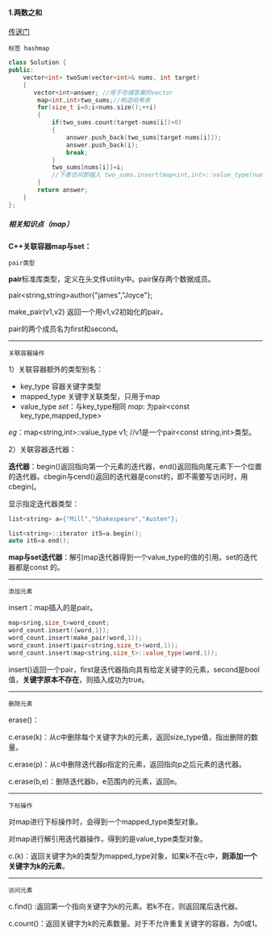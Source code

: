 #### 1.两数之和

[传送门](<https://leetcode-cn.com/problems/two-sum/>)

`标签 hashmap`

```C++
class Solution {
public:
    vector<int> twoSum(vector<int>& nums, int target) 
    {
       vector<int>answer; //用于存储答案的vector
        map<int,int>two_sums;//构造哈希表
        for(size_t i=0;i<nums.size();++i)
        {
            if(two_sums.count(target-nums[i])>0)
            {
                answer.push_back(two_sums[target-nums[i]]);
                answer.push_back(i);
                break; 
            }
            two_sums[nums[i]]=i;
            //下表访问即插入 two_sums.insert(map<int,int>::value_type(nums[i],i))
        }
        return answer;
    }
};
```

##### 相关知识点（map）

**C++关联容器map与set：**

`pair类型`     

**pair**标准库类型，定义在头文件utility中。pair保存两个数据成员。

pair<string,string>author{"james","Joyce"};

make_pair(v1,v2) 返回一个用v1,v2初始化的pair。

pair的两个成员名为first和second。

------

`关联容器操作`

1）关联容器额外的类型别名：

- key_type     容器关键字类型
- mapped_type   关键字关联类型，只用于map
- value_type    *set*：与key_type相同  *map*: 为pair<const key_type,mapped_type>

*eg*：map<string,int>::value_type v1;  //v1是一个pair<const string,int>类型。

2）关联容器迭代器：

**迭代器**：begin()返回指向第一个元素的迭代器，end()返回指向尾元素下一个位置的迭代器。cbegin与cend()返回的迭代器是const的，即不需要写访问时，用cbegin(。

显示指定迭代器类型：

```c++
list<string> a={"Mill","Shakespeare","Austen"};

list<string>::iterator it5=a.begin();
auto it6=a.end();

```

**map与set迭代器**：解引map迭代器得到一个value_type的值的引用。set的迭代器都是const 的。

------

`添加元素`

insert：map插入的是pair。

```c++
map<sring,size_t>word_count;
word_count.insert({word,1});
word_count.insert(make_pair(word,1));
word_count.insert(pair<string,size_t>(word,1));
word_count.insert(map<string,size_t>::value_type(word,1));
```

insert()返回一个pair，first是迭代器指向具有给定关键字的元素，second是bool值，**关键字原本不存在**，则插入成功为true。

------

`删除元素`

erase()：

c.erase(k)：从c中删除每个关键字为k的元素，返回size_type值，指出删除的数量。

c.erase(p)：从c中删除迭代器p指定的元素，返回指向p之后元素的迭代器。

c.erase(b,e)：删除迭代器b，e范围内的元素，返回e。

------

`下标操作`

对map进行下标操作时，会得到一个mapped_type类型对象。

对map进行解引用迭代器操作，得到的是value_type类型对象。

c.(k)：返回关键字为k的类型为mapped_type对象，如果k不在c中，**则添加一个关键字为k的元素**。

------

`访问元素`

c.find() :返回第一个指向关键字为k的元素。若k不在，则返回尾后迭代器。

c.count()：返回关键字为k的元素数量。对于不允许重复关键字的容器，为0或1。
